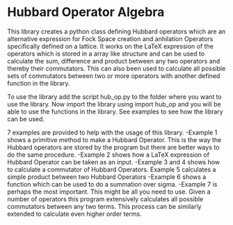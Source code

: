 # Hubbard Operator Algebra
This library creates a python class defining Hubbard operators which are an alternative expression for Fock Space creation and anhilation Operators specifically defined on a lattice. It works on the LaTeX expression of the operators which is stored in a array like structure and can be used to calculate the sum, difference and product between any two operators and thereby their commutators. This can also been used to calculate all possible sets of commutators between two or more operators with another defined function in the library.

To use the library add the script hub_op.py to the folder where you want to use the library. Now import the library using import hub_op and you will be able to use the functions in the library. See examples to see how the library can be used.

7 examples are provided to help with the usage of this library. 
-Example 1 shows a primitive method to make a Hubbard Operator. This is the way the Hubbard operators are stored by the program but there are better ways to do the same procedure.
-Example 2 shows how a LaTeX expression of Hubbard Operator can be taken as an input.
-Example 3 and 4 shows how to calculate a commutator of Hubbard Operators. Example 5 calculates a simple product between two Hubbard Operators
-Example 6 shows a function which can be used to do a summation over sigma.
-Example 7 is perhaps the most important. This might be all you need to use. Given a number of operators this program extensively calculates all possible commutators between any two terms. This process can be similarly extended to calculate even higher order terms.
